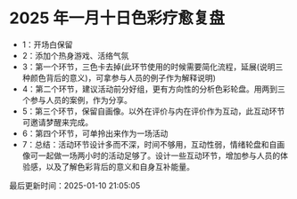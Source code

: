 # 2025 年一月十日色彩疗愈复盘

- 1：开场白保留
- 2：添加个热身游戏、活络气氛
- 3：第一个环节，三色卡去掉(此环节使用的时候需要简化流程，延展(说明三种颜色背后的意义)，可拿参与人员的例子作为解释说明)
- 4：第二个环节，建议活动前分好组，更有方向性的分析色彩轮盘。用两到三个参与人员的案例，作为分享。
- 5：第三个环节，保留自画像。以外在评价与内在评价作为互动，此互动环节可邀请梦醒来完成。
- 6：第四个环节，可单拎出来作为一场活动
- 7：总结：活动环节设计多而不深，时间不够用，互动性弱，情绪轮盘和自画像可一起做一场两小时的活动足够了。设计一些互动环节，增加参与人员的体验感，以及了解色彩背后的意义和自身互补能量。

最后更新时间：2025-01-10 21:05:05
